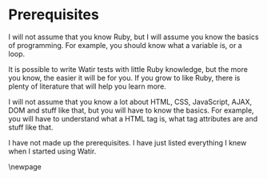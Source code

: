 # Prerequisites

I will not assume that you know Ruby, but I will assume you know the basics of programming. For example, you should know what a variable is, or a loop.

It is possible to write Watir tests with little Ruby knowledge, but the more you know, the easier it will be for you. If you grow to like Ruby, there is plenty of literature that will help you learn more.

I will not assume that you know a lot about HTML, CSS, JavaScript, AJAX, DOM and stuff like that, but you will have to know the basics. For example, you will have to understand what a HTML tag is, what tag attributes are and stuff like that.

I have not made up the prerequisites. I have just listed everything I knew when I started using Watir.

\newpage

